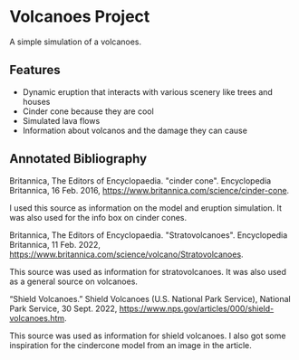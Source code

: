 # Volcanoes Project

A simple simulation of a volcanoes.

## Features

* Dynamic eruption that interacts with various scenery like trees and houses
* Cinder cone because they are cool
* Simulated lava flows
* Information about volcanos and the damage they can cause

## Annotated Bibliography

Britannica, The Editors of Encyclopaedia. "cinder cone". Encyclopedia Britannica, 16 Feb. 2016, https://www.britannica.com/science/cinder-cone.

I used this source as information on the model and eruption simulation. It was also used for the info box on cinder cones.

Britannica, The Editors of Encyclopaedia. "Stratovolcanoes". Encyclopedia Britannica, 11 Feb. 2022, https://www.britannica.com/science/volcano/Stratovolcanoes.

This source was used as information for stratovolcanoes. It was also used as a general source on volcanoes.

“Shield Volcanoes.” Shield Volcanoes (U.S. National Park Service), National Park Service, 30 Sept. 2022, https://www.nps.gov/articles/000/shield-volcanoes.htm.

This source was used as information for shield volcanoes. I also got some inspiration for the cindercone model from an image in the article.
